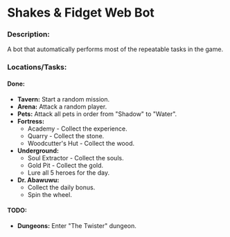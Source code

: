 # Shakes & Fidget Web Bot

### Description:
A bot that automatically performs most of the repeatable tasks in the game.

### Locations/Tasks:
#### Done:
- **Tavern:** Start a random mission.
- **Arena:** Attack a random player.
- **Pets:** Attack all pets in order from "Shadow" to "Water".
- **Fortress:**
  - Academy - Collect the experience.
  - Quarry - Collect the stone.
  - Woodcutter's Hut - Collect the wood.
- **Underground:**
  - Soul Extractor - Collect the souls.
  - Gold Pit - Collect the gold.
  - Lure all 5 heroes for the day.
- **Dr. Abawuwu:**
  - Collect the daily bonus.
  - Spin the wheel. 


#### TODO:
- **Dungeons:** Enter "The Twister" dungeon.
